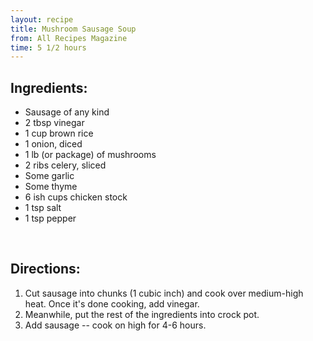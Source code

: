 ```yaml
---
layout: recipe
title: Mushroom Sausage Soup
from: All Recipes Magazine
time: 5 1/2 hours
---
```


Ingredients:
------------

* Sausage of any kind
* 2 tbsp vinegar
* 1 cup brown rice
* 1 onion, diced
* 1 lb (or package) of mushrooms 
* 2 ribs celery, sliced
* Some garlic
* Some thyme
* 6 ish cups chicken stock
* 1 tsp salt
* 1 tsp pepper

<br>

Directions:
-----------

1. Cut sausage into chunks (1 cubic inch) and cook over medium-high heat.  Once it's done cooking, add vinegar.
2. Meanwhile, put the rest of the ingredients into crock pot.
3. Add sausage -- cook on high for 4-6 hours.



